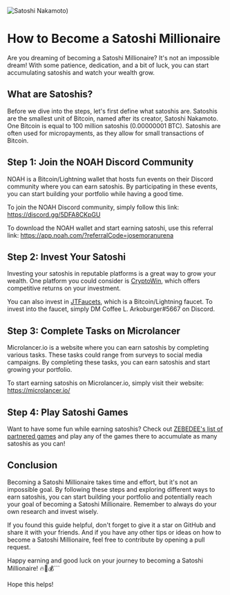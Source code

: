 ![Satoshi Nakamoto](https://user-images.githubusercontent.com/87477958/227801573-79c67850-f443-40e8-b90d-4e4450b69b1f.jpeg))

# How to Become a Satoshi Millionaire

Are you dreaming of becoming a Satoshi Millionaire? It's not an impossible dream! With some patience, dedication, and a bit of luck, you can start accumulating satoshis and watch your wealth grow.

## What are Satoshis?

Before we dive into the steps, let's first define what satoshis are. Satoshis are the smallest unit of Bitcoin, named after its creator, Satoshi Nakamoto. One Bitcoin is equal to 100 million satoshis (0.00000001 BTC). Satoshis are often used for micropayments, as they allow for small transactions of Bitcoin.

## Step 1: Join the NOAH Discord Community

NOAH is a Bitcoin/Lightning wallet that hosts fun events on their Discord community where you can earn satoshis. By participating in these events, you can start building your portfolio while having a good time.

To join the NOAH Discord community, simply follow this link: https://discord.gg/5DFA8CKpGU

To download the NOAH wallet and start earning satoshi, use this referral link: https://app.noah.com/?referralCode=josemoranurena

## Step 2: Invest Your Satoshi

Investing your satoshis in reputable platforms is a great way to grow your wealth. One platform you could consider is [CryptoWin](https://cryptowin.io/ref/jmuofficial), which offers competitive returns on your investment.

You can also invest in [JTFaucets](https://james-trussy.com/), which is a Bitcoin/Lightning faucet. To invest into the faucet, simply DM Coffee L. Arkoburger#5667 on Discord.

## Step 3: Complete Tasks on Microlancer

Microlancer.io is a website where you can earn satoshis by completing various tasks. These tasks could range from surveys to social media campaigns. By completing these tasks, you can earn satoshis and start growing your portfolio.

To start earning satoshis on Microlancer.io, simply visit their website: https://microlancer.io/

## Step 4: Play Satoshi Games

Want to have some fun while earning satoshis? Check out [ZEBEDEE's list of partnered games](https://help.zebedee.io/hc/en-us/articles/4421293613591-Which-games-can-I-play-for-Bitcoin-) and play any of the games there to accumulate as many satoshis as you can!

## Conclusion

Becoming a Satoshi Millionaire takes time and effort, but it's not an impossible goal. By following these steps and exploring different ways to earn satoshis, you can start building your portfolio and potentially reach your goal of becoming a Satoshi Millionaire. Remember to always do your own research and invest wisely.

If you found this guide helpful, don't forget to give it a star on GitHub and share it with your friends. And if you have any other tips or ideas on how to become a Satoshi Millionaire, feel free to contribute by opening a pull request.

Happy earning and good luck on your journey to becoming a Satoshi Millionaire! 🔥🚀💰```

Hope this helps!
